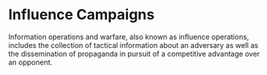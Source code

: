 # Influence Campaigns
Information operations and warfare, also known as influence operations, includes the collection of tactical information about an adversary as well as the dissemination of propaganda in pursuit of a competitive advantage over an opponent.